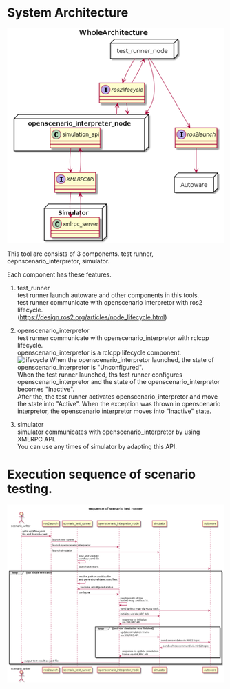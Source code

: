 # System Architecture
![architecture](uml/WholeArchitecture.png "architecture")

This tool are consists of 3 components.
test runner, oepnscenario_interpretor, simulator.

Each component has these features.

1. test_runner  
test runner launch autoware and other components in this tools.  
test runner communicate with openscenario interpretor with ros2 lifecycle.  
(https://design.ros2.org/articles/node_lifecycle.html)

1. openscenario_interpretor  
test runner communicate with openscenario_interpretor with rclcpp lifecycle.  
openscenario_interpretor is a rclcpp lifecycle component.  
![lifecycle](https://design.ros2.org/img/node_lifecycle/life_cycle_sm.png "lifecycle")
When the openscenario_interpretor launched, the state of openscenario_interpretor is "Unconfigured".  
When the test runner launched, ths test runner configures openscenario_interpretor and the state of the openscenario_interpretor becomes "Inactive".  
After the, the test runner activates openscenario_interpretor and move the state into "Active".
When the exception was thrown in openscenario interpretor, the openscenario interpretor moves into "Inactive" state.

1. simulator  
simulator communicates with openscenario_interpretor by using XMLRPC API.  
You can use any times of simulator by adapting this API.  

# Execution sequence of scenario testing.

![sequence](uml/sequence.png "sequence")
